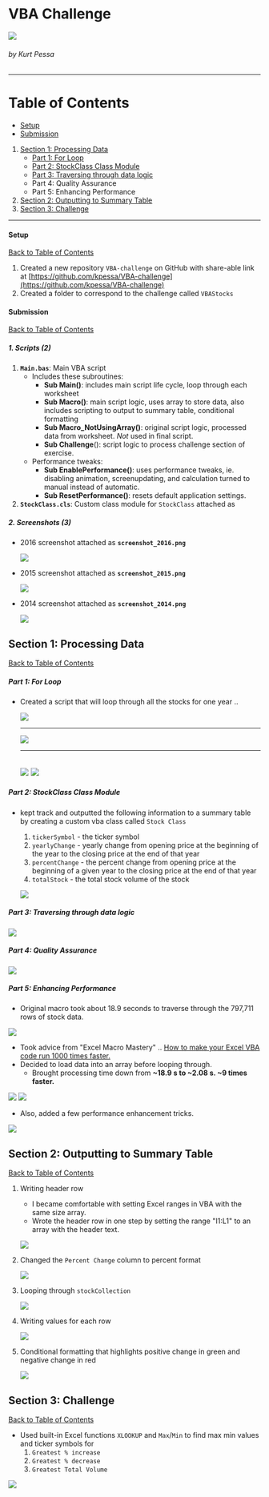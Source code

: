 # VBA Challenge

![](Images/stockmarket0.jpg)

###### by Kurt Pessa

----------

# Table of Contents <a name="toc"></a>
- [Setup](#setup)
- [Submission](#submission)
1. [Section 1: Processing Data](#section1)
	- [Part 1: For Loop](#part1)
	- [Part 2: StockClass Class Module](#part2)
	- [Part 3: Traversing through data logic](#part3)
	- Part 4: Quality Assurance
	- Part 5: Enhancing Performance
2. [Section 2: Outputting to Summary Table](#section2)
3. [Section 3: Challenge](#section3)

----------

#### Setup <a name="setup"></a> 
[Back to Table of Contents](#toc)

1. Created a new repository `VBA-challenge` on GitHub with share-able link at [https://github.com/kpessa/VBA-challenge](https://github.com/kpessa/VBA-challenge)
2. Created a folder to correspond to the challenge called `VBAStocks`

#### Submission <a name="submission"></a>
[Back to Table of Contents](#toc)

##### 1. Scripts (2) 

1.	**`Main.bas`**: Main VBA script 
	-	Includes these subroutines:
		-	**Sub Main()**: includes main script life cycle, loop through each worksheet
		-	**Sub Macro()**: main script logic, uses array to store data, also includes scripting to output to summary table, conditional formatting
		-	**Sub Macro_NotUsingArray()**: original script logic, processed data from worksheet.  *Not* used in final script.
		-	**Sub Challenge**(): script logic to process challenge section of exercise.
	-	Performance tweaks:
		-	**Sub EnablePerformance()**: uses performance tweaks, ie. disabling animation, screenupdating, and calculation turned to manual instead of automatic. 
		-	**Sub ResetPerformance()**: resets default application settings.
2.	**`StockClass.cls`**: Custom class module for `StockClass` attached as 

##### 2. Screenshots (3)

- 2016 screenshot attached as **`screenshot_2016.png`**

	![](screenshot_2016.png)

- 2015 screenshot attached as **`screenshot_2015.png`**

	![](screenshot_2015.png)

- 2014 screenshot attached as **`screenshot_2014.png`**

	![](screenshot_2014.png)

## Section 1: Processing Data <a name="section1"></a>
[Back to Table of Contents](#toc)

##### Part 1: For Loop <a name="part1"></a>

- Created a script that will loop through all the stocks for one year ..

	![](Images/forloop1.png)
	
	-------------

	![](Images/startrow0.png)
	
	-------------
	 
	![](Images/endrow1.png)
	![](Images/endrow0.png)
	-------------

##### Part 2: StockClass Class Module <a name="part2"></a>

-  kept track and outputted the following information to a summary table by creating a custom vba class called `Stock Class`
	1. `tickerSymbol` - the ticker symbol
	2. `yearlyChange` - yearly change from opening price at the beginning of the year to the closing price at the end of that year
	3. `percentChange` - the percent change from opening price at the beginning of a given year to the closing price at the end of that year
	4. `totalStock` - the total stock volume of the stock

	![](Images/customStockClass.png)

##### Part 3: Traversing through data logic <a name="part3"></a>

![](Images/looplogic.png)

##### Part 4: Quality Assurance

![](Images/qa.png)

##### Part 5: Enhancing Performance

- Original macro took about 18.9 seconds to traverse through the 797,711 rows of stock data.

![](Images/performance1.png)	

- Took advice from "Excel Macro Mastery" .. [How to make your Excel VBA code run 1000 times faster.](https://www.youtube.com/watch?v=GCSF5tq7pZ0) 
- Decided to load data into an array before looping through. 
	- Brought processing time down from **~18.9 s to ~2.08 s. ~9 times faster.**  

![](Images/performance2.png)
![](Images/looplogicarray.png)
 
- Also, added a few performance enhancement tricks.

![](Images/performance3.png)

## Section 2: Outputting to Summary Table <a name="section2"></a>
[Back to Table of Contents](#toc)
1. Writing header row
	
	- I became comfortable with setting Excel ranges in VBA with the same size array.
	- Wrote the header row in one step by setting the range "I1:L1" to an array with the header text. 

	![](Images/headerrow.png)

2. Changed the `Percent Change` column to percent format

	![](Images/percent1.png)

3. Looping through `stockCollection`

	![](Images/summaryloop.png)

4. Writing values for each row

	![](Images/writingvalues.png)

5. Conditional formatting that highlights positive change in green and negative change in red

	![](Images/conditional.png)

## Section 3: Challenge <a name="section3"></a>
[Back to Table of Contents](#toc)
- Used built-in Excel functions `XLOOKUP` and `Max`/`Min` to find max min values and ticker symbols for 
	1.	`Greatest % increase`
	2.	`Greatest % decrease`
	3.	`Greatest Total Volume` 

![](Images/challenge.png)